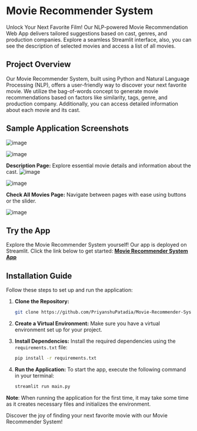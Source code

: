 # Movie Recommender System

Unlock Your Next Favorite Film! Our NLP-powered Movie Recommendation Web App delivers tailored suggestions based on cast, genres, and production companies. Explore a seamless Streamlit interface, also, you can see the description of selected movies and access a list of all movies.

## Project Overview

Our Movie Recommender System, built using Python and Natural Language Processing (NLP), offers a user-friendly way to discover your next favorite movie. We utilize the bag-of-words concept to generate movie recommendations based on factors like similarity, tags, genre, and production company. Additionally, you can access detailed information about each movie and its cast.

## Sample Application Screenshots

![image](https://github.com/user-attachments/assets/de9c0286-30b9-4491-a25e-c4505997f052)

![image](https://github.com/user-attachments/assets/fd195ce2-4665-410b-a2ea-36b1714845a3)


**Description Page:** Explore essential movie details and information about the cast.
![image](https://github.com/user-attachments/assets/f86d19c2-6c67-4ee5-8ae1-59a2c00881ce)

![image](https://github.com/user-attachments/assets/bc268952-2598-4254-a228-4ed280646eb1)


**Check All Movies Page:** Navigate between pages with ease using buttons or the slider.

![image](https://github.com/user-attachments/assets/2d9158b6-3c35-4eb3-a896-3db5e64f812a)



## Try the App

Explore the Movie Recommender System yourself! Our app is deployed on Streamlit. Click the link below to get started:
[**Movie Recommender System App**](https://movie-recommender-syst.streamlit.app/)

## Installation Guide

Follow these steps to set up and run the application:

1. **Clone the Repository:** 
    ```bash
    git clone https://github.com/PriyanshuPatadia/Movie-Recommender-System.git
    ```

2. **Create a Virtual Environment:** 
   Make sure you have a virtual environment set up for your project.

3. **Install Dependencies:**
   Install the required dependencies using the `requirements.txt` file:
   ```bash
   pip install -r requirements.txt
   ```

4. **Run the Application:**
   To start the app, execute the following command in your terminal:
   ```bash
   streamlit run main.py
   ```

**Note**: When running the application for the first time, it may take some time as it creates necessary files and initializes the environment.

Discover the joy of finding your next favorite movie with our Movie Recommender System!

